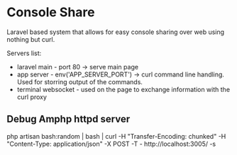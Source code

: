 # Console Share

Laravel based system that allows for easy console sharing over web using nothing but curl.

Servers list:
- laravel main - port 80 -> serve main page
- app server - env('APP_SERVER_PORT') -> curl command line handling. Used for storring output of the commands.
- terminal websocket - used on the page to exchange information with the curl proxy


## Debug Amphp httpd server

php artisan bash:random | bash | curl -H "Transfer-Encoding: chunked"  -H "Content-Type: application/json"  -X POST -T - http://localhost:3005/ -s

